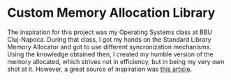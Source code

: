 # Custom Memory Allocation Library

The inspiration for this project was my Operating Systems class at BBU Cluj-Napoca. During that class, I got my hands on the Standard Library Memory Allocator and got to use different syncronization mechanisms. 
Using the knowledge obtained then, I created my humble version of the memory allocated, which strives not in efficiency, but in being my very own shot at it. However, a great source of inspiration was 
[this article][memory-article].

[memory-article]: https://arjunsreedharan.org/post/148675821737/memory-allocators-101-write-a-simple-memory

